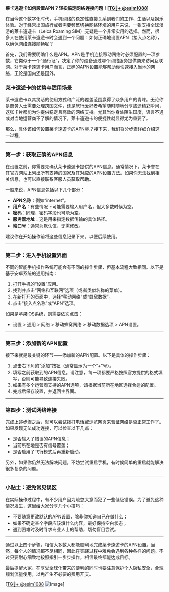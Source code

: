 **莱卡遠遊卡如何設置APN？轻松搞定网络连接问题！[[TG💪+ @esim1088](https://t.me/s/esim1088)]**

在当今这个数字化时代，手机网络的稳定性直接关系到我们的工作、生活以及娱乐体验。对于经常出国旅行或者需要频繁切换网络环境的用户来说，一张支持全球漫游的莱卡遠遊卡（Leica Roaming SIM）无疑是一个非常实用的选择。然而，很多人在使用莱卡遠遊卡时会遇到一个问题：如何正确地设置APN（接入点名称），以确保网络连接顺畅呢？

首先，我们需要明确什么是APN。APN是手机连接移动网络时必须配置的一项参数，它类似于一个“通行证”，决定了你的设备通过哪个网络服务提供商来访问互联网。对于莱卡遠遊卡用户而言，正确的APN设置能够帮助你快速接入当地的网络，无论是国内还是国外。

### 莱卡遠遊卡的优势与适用场景

莱卡遠遊卡以其灵活的使用方式和广泛的覆盖范围赢得了众多用户的青睐。无论你是商务人士需要处理跨国文件，还是旅行爱好者希望随时随地分享旅途精彩瞬间，这张卡片都能为你提供稳定且高效的网络支持。尤其当你身处陌生国度，语言不通或对当地运营商不了解的情况下，莱卡遠遊卡的便捷性就显得尤为重要了。

那么，具体该如何设置莱卡遠遊卡的APN呢？接下来，我们将分步骤详细介绍这一过程。

---

### 第一步：获取正确的APN信息

在设置之前，你需要先确认莱卡遠遊卡提供的APN信息。通常情况下，莱卡會在其官方网站上列出所有支持的国家及其对应的APN设置方法。如果你无法找到相关信息，也可以直接联系客服人员获取帮助。

一般来说，APN信息包括以下几个部分：
- **APN名称**：例如“internet”。
- **用户名**：有些情况下可能需要输入用户名，但大多数时候为空。
- **密码**：同理，密码字段也可能为空。
- **服务器地址**：这是用来指定数据传输的具体路径。
- **端口号**：通常为默认值，无需修改。

建议你在开始操作前将这些信息记录下来，以便后续使用。

---

### 第二步：进入手机设置界面

不同的智能手机操作系统可能会有不同的操作步骤，但基本流程大致相同。以下是基于安卓系统的通用指南：

1. 打开手机的“设置”应用。
2. 找到并点击“网络和互联网”选项（或者类似名称的菜单）。
3. 在新打开的页面中，选择“移动网络”或“蜂窝数据”。
4. 点击“接入点名称”或“APN”选项。

如果是苹果iOS系统，则需要依次点击：
- 设置 > 通用 > 网络 > 移动蜂窝网络 > 移动数据选项 > APN设置。

---

### 第三步：添加新的APN配置

接下来就是最关键的环节——添加新的APN配置。以下是具体的操作步骤：

1. 点击右下角的“添加”按钮（通常显示为一个“+”号）。
2. 填写之前获取到的APN信息。请注意，每一项都要严格按照官方提供的格式填写，否则可能导致连接失败。
3. 如果有多个运营商支持的APN选项，请根据当前所在地区选择合适的配置。
4. 完成后保存设置，并返回主界面。

---

### 第四步：测试网络连接

完成上述步骤之后，就可以尝试拨打电话或浏览网页来验证网络是否正常工作了。如果发现无法成功连接，可以检查以下几点：
- 是否输入了错误的APN信息；
- 当前所在地是否有信号覆盖；
- 是否启用了飞行模式后再重新启动。

另外，如果你仍然无法解决问题，不妨尝试重启手机，有时候简单的重启就能解决很多复杂的问题。

---

### 小贴士：避免常见误区

在实际操作过程中，有不少用户因为疏忽大意而犯了一些低级错误。为了避免这种情况发生，这里给大家分享几个小技巧：
- 不要随意更改默认的APN设置，除非你知道自己在做什么；
- 如果不确定某个字段应该填什么内容，最好保持空白状态；
- 遇到困难时及时寻求专业人士的帮助，切勿盲目尝试。

---

通过以上四个步骤，相信大多数人都能顺利地完成莱卡遠遊卡的APN设置。当然，每个人的情况都不尽相同，因此在实践过程中难免会遇到各种各样的问题。不过只要耐心细致地按照指引一步步操作，相信最终都能达成目标。

最后提醒大家，在享受全球化带来的便利的同时也要注意保护个人隐私安全，合理规划流量使用，以免产生不必要的费用开支。

[[TG💪+ @esim1088](https://t.me/s/esim1088) ![Image](https://i.postimg.cc/4NQfJmqS/Snipaste-2025-05-13-00-14-12.png)]